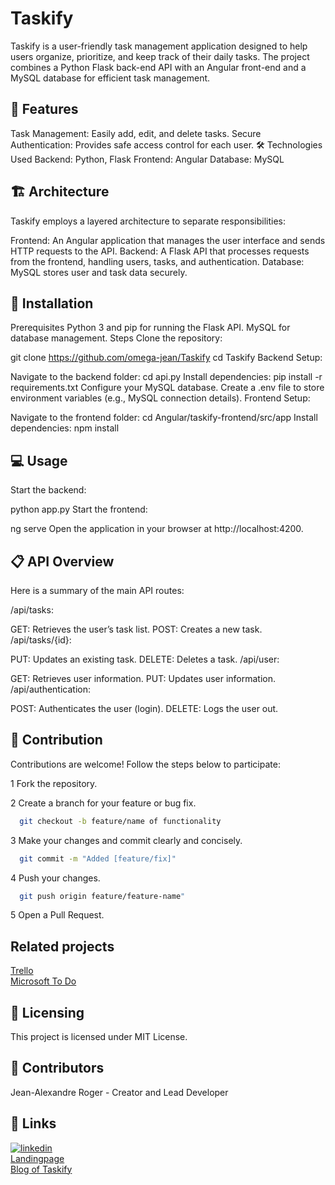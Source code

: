 # Taskify

Taskify is a user-friendly task management application designed to help users organize, prioritize, and keep track of their daily tasks. The project combines a Python Flask back-end API with an Angular front-end and a MySQL database for efficient task management.

## 🎯 Features
Task Management: Easily add, edit, and delete tasks.
Secure Authentication: Provides safe access control for each user.
🛠️ Technologies Used
Backend: Python, Flask
Frontend: Angular
Database: MySQL
## 🏗️ Architecture
Taskify employs a layered architecture to separate responsibilities:

Frontend: An Angular application that manages the user interface and sends HTTP requests to the API.
Backend: A Flask API that processes requests from the frontend, handling users, tasks, and authentication.
Database: MySQL stores user and task data securely.
## 🚀 Installation
Prerequisites
Python 3 and pip for running the Flask API.
MySQL for database management.
Steps
Clone the repository:

git clone https://github.com/omega-jean/Taskify
cd Taskify
Backend Setup:

Navigate to the backend folder:
cd api.py
Install dependencies:
pip install -r requirements.txt
Configure your MySQL database.
Create a .env file to store environment variables (e.g., MySQL connection details).
Frontend Setup:

Navigate to the frontend folder:
cd Angular/taskify-frontend/src/app
Install dependencies:
npm install
## 💻 Usage
Start the backend:

python app.py
Start the frontend:

ng serve
Open the application in your browser at http://localhost:4200.

## 📋 API Overview
Here is a summary of the main API routes:

/api/tasks:

GET: Retrieves the user’s task list.
POST: Creates a new task.
/api/tasks/{id}:

PUT: Updates an existing task.
DELETE: Deletes a task.
/api/user:

GET: Retrieves user information.
PUT: Updates user information.
/api/authentication:

POST: Authenticates the user (login).
DELETE: Logs the user out.

## 🤝 Contribution

Contributions are welcome! Follow the steps below to participate:

1 Fork the repository.

2 Create a branch for your feature or bug fix.
```bash
  git checkout -b feature/name of functionality
```
3 Make your changes and commit clearly and concisely.
```bash
  git commit -m "Added [feature/fix]"
```
4 Push your changes.
```bash
  git push origin feature/feature-name"
```
5 Open a Pull Request.

## Related projects

[Trello](https://trello.com/fr)\
[Microsoft To Do](https://to-do.office.com/tasks/)

## 📝 Licensing

This project is licensed under MIT License.

## 👥 Contributors
Jean-Alexandre Roger - Creator and Lead Developer

## 🔗 Links
[![linkedin](https://img.shields.io/badge/linkedin-0A66C2?style=for-the-badge&logo=linkedin&logoColor=white)](https://www.linkedin.com/in/jean-alexandre-roger/)\
[Landingpage](https://portfolio-taskify.netlify.app/)\
[Blog of Taskify](https://www.linkedin.com/pulse/blog-taskify-jean-alexandre-roger-s4lkc/)
